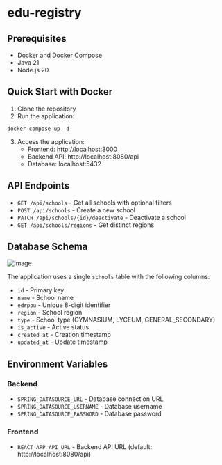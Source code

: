 # edu-registry

## Prerequisites

- Docker and Docker Compose
- Java 21
- Node.js 20

## Quick Start with Docker

1. Clone the repository
2. Run the application:
```
docker-compose up -d
```

3. Access the application:
   - Frontend: http://localhost:3000
   - Backend API: http://localhost:8080/api
   - Database: localhost:5432

## API Endpoints

- `GET /api/schools` - Get all schools with optional filters
- `POST /api/schools` - Create a new school
- `PATCH /api/schools/{id}/deactivate` - Deactivate a school
- `GET /api/schools/regions` - Get distinct regions

## Database Schema
![image](https://github.com/user-attachments/assets/47592831-b630-448f-b1a9-47960b8994ea)

The application uses a single `schools` table with the following columns:
- `id` - Primary key
- `name` - School name
- `edrpou` - Unique 8-digit identifier
- `region` - School region
- `type` - School type (GYMNASIUM, LYCEUM, GENERAL_SECONDARY)
- `is_active` - Active status
- `created_at` - Creation timestamp
- `updated_at` - Update timestamp

## Environment Variables

### Backend
- `SPRING_DATASOURCE_URL` - Database connection URL
- `SPRING_DATASOURCE_USERNAME` - Database username
- `SPRING_DATASOURCE_PASSWORD` - Database password

### Frontend
- `REACT_APP_API_URL` - Backend API URL (default: http://localhost:8080/api)
